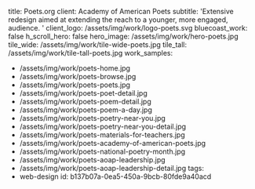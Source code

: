 title: Poets.org
client: Academy of American Poets
subtitle: 'Extensive redesign aimed at extending the reach to a younger, more engaged, audience. '
client_logo: /assets/img/work/logo-poets.svg
bluecoast_work: false
h_scroll_hero: false
hero_image: /assets/img/work/hero-poets.jpg
tile_wide: /assets/img/work/tile-wide-poets.jpg
tile_tall: /assets/img/work/tile-tall-poets.jpg
work_samples:
  - /assets/img/work/poets-home.jpg
  - /assets/img/work/poets-browse.jpg
  - /assets/img/work/poets-poets.jpg
  - /assets/img/work/poets-poet-detail.jpg
  - /assets/img/work/poets-poem-detail.jpg
  - /assets/img/work/poets-poem-a-day.jpg
  - /assets/img/work/poets-poetry-near-you.jpg
  - /assets/img/work/poets-poetry-near-you-detail.jpg
  - /assets/img/work/poets-materials-for-teachers.jpg
  - /assets/img/work/poets-academy-of-american-poets.jpg
  - /assets/img/work/poets-national-poetry-month.jpg
  - /assets/img/work/poets-aoap-leadership.jpg
  - /assets/img/work/poets-aoap-leadership-detail.jpg
tags:
  - web-design
id: b137b07a-0ea5-450a-9bcb-80fde9a40acd
